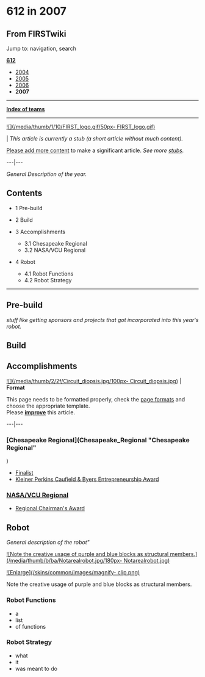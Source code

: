 # 612 in 2007

## From FIRSTwiki

Jump to: navigation, search

**[612](612 "612")**

- [2004](612_in_2004 "612 in 2004")
- [2005](612_in_2005 "612 in 2005")
- [2006](612_in_2006 "612 in 2006")
- **2007**

--------------------------------------------------------------------------------

**[Index of teams](Index_of_teams "Index of teams")**

--------------------------------------------------------------------------------

[![](/media/thumb/1/10/FIRST_logo.gif/50px-
FIRST_logo.gif)](Image:FIRST_logo.gif)

| _This article is currently a stub (a short article without much content)._

[Please add more content](http://www.firstwiki.net/index.php?title=612_in_2007&action=edit "http://www.firstwiki.net/index.php?title=612_in_2007&action=edit") to make a significant article. _See more [stubs](Special:Shortpages "Special:Shortpages")._

---|---

_General Description of the year._

## Contents

- 1 Pre-build
- 2 Build
- 3 Accomplishments

  - 3.1 Chesapeake Regional
  - 3.2 NASA/VCU Regional

- 4 Robot

  - 4.1 Robot Functions
  - 4.2 Robot Strategy

--------------------------------------------------------------------------------

## Pre-build

_stuff like getting sponsors and projects that got incorporated into this year's robot._

## Build

## Accomplishments

[![](/media/thumb/2/2f/Circuit_diopsis.jpg/100px-
Circuit_diopsis.jpg)](Image:Circuit_diopsis.jpg) | **Format**

This page needs to be formatted properly, check the [page formats](FIRSTwiki:Page_formats "FIRSTwiki:Page formats") and choose the appropriate template.<br>
Please **[improve](http://www.firstwiki.net/index.php?title=612_in_2007&action=edit "http://www.firstwiki.net/index.php?title=612_in_2007&action=edit")** this article.

---|---

### [Chesapeake Regional](Chesapeake_Regional "Chesapeake Regional"

)

- [Finalist](Finalist "Finalist")
- [Kleiner Perkins Caufield & Byers Entrepreneurship Award](Kleiner_Perkins_Caufield_%26_Byers_Entrepreneurship_Award "Kleiner Perkins Caufield & Byers Entrepreneurship Award")

### [NASA/VCU Regional](NASA/VCU_Regional "NASA/VCU Regional")

- [Regional Chairman's Award](Regional_Chairman%27s_Award "Regional Chairman's Award")

## Robot

_General description of the robot"_

[![Note the creative usage of purple and blue blocks as structural
members.](/media/thumb/b/ba/Notarealrobot.jpg/180px-
Notarealrobot.jpg)](Image:Notarealrobot.jpg "Note the creative
usage of purple and blue blocks as structural members.")

[![Enlarge](/skins/common/images/magnify-
clip.png)](Image:Notarealrobot.jpg "Enlarge")

Note the creative usage of purple and blue blocks as structural members.

### Robot Functions

- a
- list
- of functions

### Robot Strategy

- what
- it
- was meant to do
